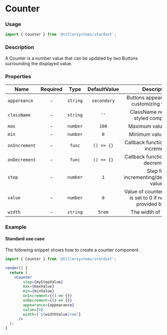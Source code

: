 # Counter

### Usage

```jsx
import { Counter } from '@tillersystems/stardust';
```

<!-- STORY -->

<!-- PROPS -->

### Description

A Counter is a number value that can be updated by two Buttons surrounding the displayed value.

### Properties

| Name          | Required |   Type   | DefaultValue |                               Description                               |
| ------------- | :------: | :------: | :----------: | :---------------------------------------------------------------------: |
| `appareance`  |    -     | `string` | `secondary`  |              Buttons appearance prop customizing the style              |
| `className`   |    -     | `string` |     `''`     |                  ClassName needed by styled components                  |
| `max`         |    -     | `number` |    `100`     |                          Maximum value allowed                          |
| `min`         |    -     | `number` |     `0`      |                          Minimum value allowed                          |
| `onIncrement` |    -     |  `func`  |  `() => {}`  |                  Callback function called on increment                  |
| `onDecrement` |    -     |  `func`  |  `() => {}`  |                  Callback function called on decrement                  |
| `step`        |    -     | `number` |     `1`      |                Step for incrementing/decrementing value                 |
| `value`       |    -     | `number` |     `0`      | Value of counter. The value is set to 0 if no value is provided by prop |
| `width`       |    -     | `string` |    `5rem`    |                         The width of the input                          |

### Example

#### Standard use case

The following snippet shows how to create a counter component.

```jsx
import { Counter } from '@tillersystems/stardust';

render() {
  return (
    <Counter
        step={myStepValue}
        max={maxValue}
        min={minValue}
        onIncrement={() => {}}
        onDecrement={() => {}}
        appearance={appearance}
        value={0}
        width={`${widthValue}rem`}
      />
  );
}
```
